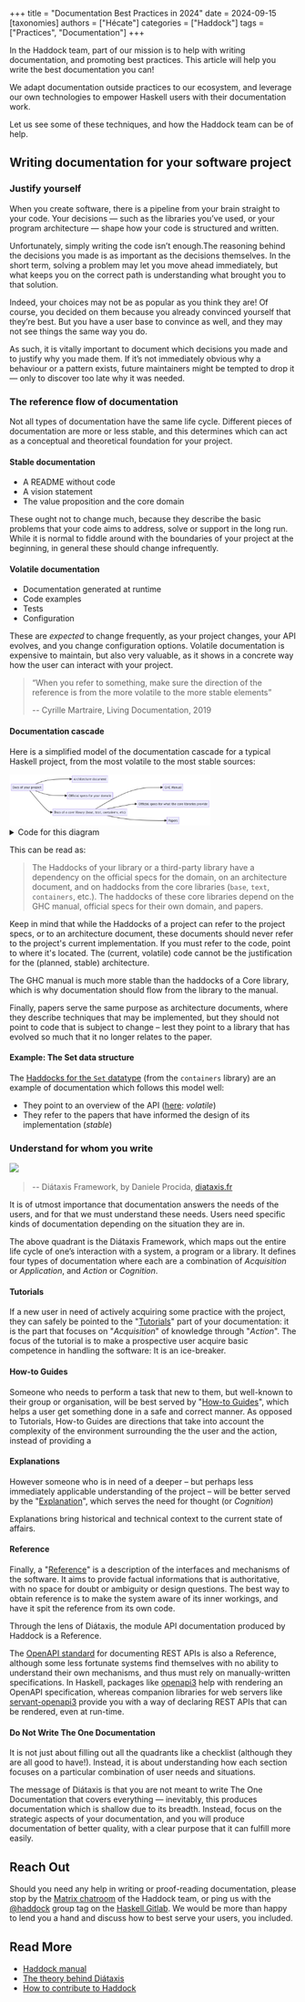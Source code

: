 +++
title = "Documentation Best Practices in 2024"
date = 2024-09-15
[taxonomies]
authors = ["Hécate"]
categories = ["Haddock"]
tags = ["Practices", "Documentation"]
+++

In the Haddock team, part of our mission is to help with writing documentation, and promoting best practices. This article will help you write the best documentation you can!

<!-- more -->

We  adapt documentation outside practices to our ecosystem, and leverage our own technologies to empower Haskell users with their documentation work.

Let us see some of these techniques, and how the Haddock team can be of help.

## Writing documentation for your software project

### Justify yourself

When you create software, there is a pipeline from your brain straight to your code. Your decisions — such as the libraries you’ve used,
or your program architecture — shape how your code is structured and written.

Unfortunately, simply writing the code isn’t enough.The reasoning behind the decisions you made is as important as the decisions themselves. In the short term, solving a problem may let you move ahead immediately, but what keeps you on the correct path is understanding what
brought you to that solution.

Indeed, your choices may not be as popular as you think they are! Of course, you decided on them because you already convinced yourself
that they’re best. But you have a user base to convince as well, and they may not see things the same way you do.

As such, it is vitally important to document which decisions you made and to justify why you made them. If it’s not immediately obvious 
why a behaviour or a pattern exists, future maintainers might be tempted to drop it — only to discover too late why it was needed.

### The reference flow of documentation

Not all types of documentation have the same life cycle. Different pieces of documentation are more or less stable, and this determines
which can act as a conceptual and theoretical foundation for your project.

#### Stable documentation

* A README without code
* A vision statement
* The value proposition and the core domain

These ought not to change much, because they describe the basic problems that your code aims to address, solve or support in the long run.
While it is normal to fiddle around with the boundaries of your project at the beginning, in general these should change infrequently.

#### Volatile documentation
* Documentation generated at runtime
* Code examples
* Tests
* Configuration

These  are *expected* to change frequently, as your project changes, your API evolves, and you change configuration options.
Volatile documentation is expensive to maintain, but also very valuable, as it shows in a concrete way how the user can interact with
your project.


> “When you refer to something, make sure the direction of the reference is from the more volatile to the more stable elements”
>
> -- Cyrille Martraire, Living Documentation, 2019


#### Documentation cascade

Here is a simplified model of the documentation cascade for a typical Haskell project, from the most volatile to the most stable
sources:

<img src="flow-of-documentation.png" alt="flow of documentation" width=70%>

<details><summary>Code for this diagram</summary>

```markdown
flowchart TD
  A[Docs of your project]
  B[Architecture document]
  C[Official specs for your domain]
  D["Docs of a core library (base, text, containers, etc)"]
  E[GHC Manual]
  F[Official specs for what the core libraries provide]
  G[Papers]

  A --> B
  A --> D 
  A --> C

  D --> E
  D --> F 
  D --> G
```
</details>

This can be read as:

> The Haddocks of your library or a third-party library have a dependency on the official specs for the domain, on an architecture document,
> and on haddocks from the core libraries (`base`, `text`, `containers`, etc.).
> The haddocks of these core libraries depend on the GHC manual, official specs for their own domain, and papers.

Keep in mind that while the Haddocks of a project can refer to the project specs, or to an architecture document, these documents should
never refer to the project's current implementation. If you must refer to the code, point to where it's located.
The (current, volatile) code cannot be the justification for the (planned, stable) architecture.

The GHC manual is much more stable than the haddocks of a Core library, which is why documentation should flow from
the library to the manual.

Finally, papers serve the same purpose as architecture documents, where they describe techniques that may be implemented,
but they should not point to code that is subject to change – lest they  point to a library that has evolved so much
that it no longer relates to the paper.

#### Example: The Set data structure

The [Haddocks for the `Set` datatype](https://hackage.haskell.org/package/containers-0.6.5.1/docs/Data-Set.html)
(from the `containers` library) are an example of documentation which follows this model well:

* They point to an overview of the API ([here](https://haskell-containers.readthedocs.io/en/latest/set.html): _volatile_)
* They refer to the papers that have informed the design of its implementation (_stable_)

### Understand for whom you write

<img src="https://diataxis.fr/_images/diataxis.png" width=100%>

> -- Diátaxis Framework, by Daniele Procida, [diataxis.fr](https://diataxis.fr)

It is of utmost importance that documentation answers the needs of the users, and for that we must understand these needs.
Users need specific kinds of documentation depending on the situation they are in.

The above quadrant is the Diátaxis Framework, which maps out the entire life cycle of one’s interaction with a system, a program or a library.
It defines four types of documentation where each are a combination of _Acquisition_ or _Application_, and _Action_ or _Cognition_.

#### Tutorials
If a new user in need of actively acquiring some practice with the project, they can safely be pointed to the "[Tutorials](https://diataxis.fr/tutorials/)" part
of your documentation: it is the part that focuses on "_Acquisition_" of knowledge through "_Action_".
The focus of the tutorial is to make a prospective user acquire basic competence in handling the software: It is an ice-breaker.

#### How-to Guides
Someone who needs to perform a task that new to them, but well-known to their group or organisation, will be best served by "[How-to Guides](https://diataxis.fr/how-to-guides/)",
which helps a user get something done in a safe and correct manner. As opposed to Tutorials, How-to Guides are directions that take into account the complexity of the environment
surrounding the the user and the action, instead of providing a 

#### Explanations
However someone who is in need of a deeper – but perhaps less immediately applicable understanding of the project –
will be better served by the "[Explanation](https://diataxis.fr/explanation/)", which serves the need for thought (or _Cognition_)

Explanations bring historical and technical context to the current state of affairs.

#### Reference
Finally, a "[Reference](https://diataxis.fr/reference/)" is a description of the interfaces and mechanisms of the software.
It aims to provide factual informations that is authoritative, with no space for doubt or ambiguity or design questions.
The best way to obtain reference is to make the system aware of its inner workings, and have it spit the reference from its own code.

Through the lens of Diátaxis, the module API documentation produced by Haddock is a Reference.

The [OpenAPI standard](https://swagger.io/specification/) for documenting REST APIs is also a Reference, although some less fortunate systems find themselves 
with no ability to understand their own mechanisms, and thus must rely on manually-written specifications.
In Haskell, packages like [openapi3](https://flora.pm/packages/@hackage/openapi3) help with rendering an OpenAPI specification,
whereas companion libraries for web servers like [servant-openapi3](https://flora.pm/packages/@hackage/servant-openapi3) 
provide you with a way of declaring REST APIs that can be rendered, even at run-time.

#### Do Not Write The One Documentation

It is not just about filling out all the quadrants like a checklist (although they are all good to have!).
Instead, it is about understanding how each section focuses on a particular combination of user needs and situations.

The message of Diátaxis is that you are not meant to write The One Documentation that covers everything — 
inevitably, this produces documentation which is shallow due to its breadth. Instead, focus on the strategic aspects of your documentation,
and you will produce documentation of better quality, with a clear purpose that it can fulfill more easily.


## Reach Out

Should you need any help in writing or proof-reading documentation, please stop by the [Matrix chatroom](https://matrix.to/#/#haddock:matrix.org) of the Haddock team,
or ping us with the [@haddock](https://gitlab.haskell.org/groups/haddock/-/group_members?sort=last_joined) group tag on the
[Haskell Gitlab](https://gitlab.haskell.org/). We would be more than happy to lend you a hand and discuss how to best serve your users,
you included.

## Read More

* [Haddock manual](https://haskell-haddock.readthedocs.io/latest/)
* [The theory behind Diátaxis](https://diataxis.fr/theory/)
* [How to contribute to Haddock](https://gitlab.haskell.org/ghc/ghc/-/blob/master/utils/haddock/CONTRIBUTING.md?ref_type=heads)
